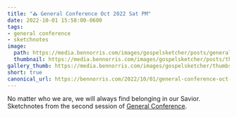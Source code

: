 ```yaml
---
title: "⛪️ General Conference Oct 2022 Sat PM"
date: 2022-10-01 15:58:00-0600
tags:
- general conference
- sketchnotes
image: 
  path: https://media.bennorris.com/images/gospelsketcher/posts/general-conference-oct-2022-sat-pm.jpg
  thumbnail: https://media.bennorris.com/images/gospelsketcher/posts/thumbnails/general-conference-oct-2022-sat-pm.jpg
gallery_thumb: https://media.bennorris.com/images/gospelsketcher/thumbs/general-conference-oct-2022-sat-pm.jpg
short: true
canonical_url: https://bennorris.com/2022/10/01/general-conference-oct-2022-sat-pm
---
```



No matter who we are, we will always find belonging in our Savior. Sketchnotes from the second session of [General Conference](https://bennorris.com/tags/general-conference).



